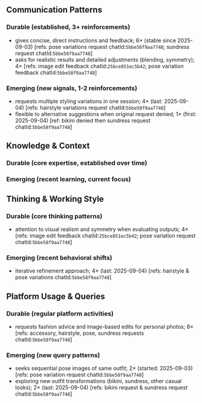 ## Communication Patterns
### Durable (established, 3+ reinforcements)
- gives concise, direct instructions and feedback; 6× (stable since 2025-09-03) [refs: pose variations request chatId:`5bbe58f9aa7748`; sundress request chatId:`5bbe58f9aa7748`]
- asks for realistic results and detailed adjustments (blending, symmetry); 4× [refs: image edit feedback chatId:`25bce851ec5b42`; pose variation feedback chatId:`5bbe58f9aa7748`]

### Emerging (new signals, 1-2 reinforcements)
- requests multiple styling variations in one session; 4× (last: 2025-09-04) [refs: hairstyle variations request chatId:`5bbe58f9aa7748`]
- flexible to alternative suggestions when original request denied; 1× (first: 2025-09-04) [ref: bikini denied then sundress request chatId:`5bbe58f9aa7748`]

## Knowledge & Context
### Durable (core expertise, established over time)

### Emerging (recent learning, current focus)

## Thinking & Working Style
### Durable (core thinking patterns)
- attention to visual realism and symmetry when evaluating outputs; 4× [refs: image edit feedback chatId:`25bce851ec5b42`; pose variation request chatId:`5bbe58f9aa7748`]

### Emerging (recent behavioral shifts)
- iterative refinement approach; 4× (last: 2025-09-04) [refs: hairstyle & pose variations chatId:`5bbe58f9aa7748`]

## Platform Usage & Queries
### Durable (regular platform activities)
- requests fashion advice and image-based edits for personal photos; 8× [refs: accessory, hairstyle, pose, sundress requests chatId:`5bbe58f9aa7748`]

### Emerging (new query patterns)
- seeks sequential pose images of same outfit; 2× (started: 2025-09-03) [refs: pose variation request chatId:`5bbe58f9aa7748`]
- exploring new outfit transformations (bikini, sundress, other casual looks); 2× (last: 2025-09-04) [refs: bikini request & sundress request chatId:`5bbe58f9aa7748`]